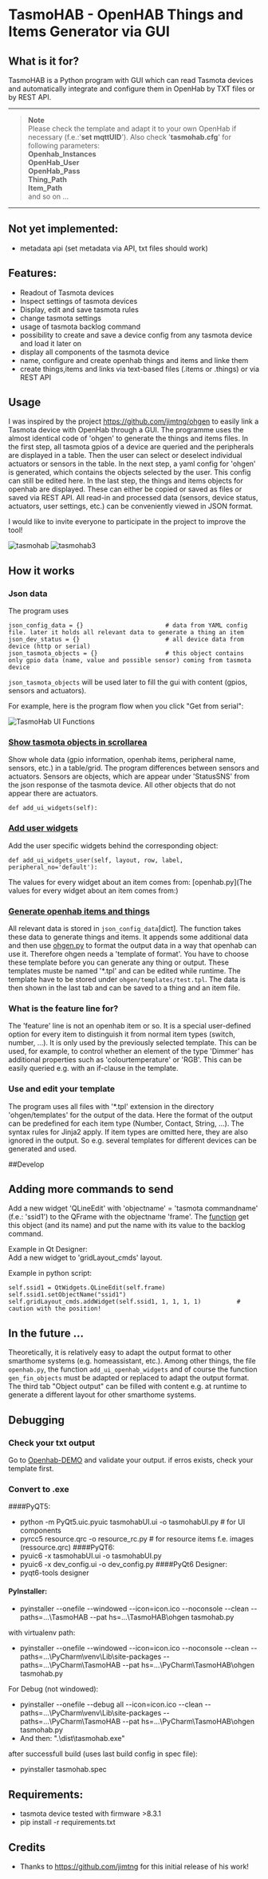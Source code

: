 # TasmoHAB - OpenHAB Things and Items Generator via GUI

## What is it for?

TasmoHAB is a Python program with GUI which can read Tasmota devices and automatically integrate and configure them in OpenHab by TXT files or by REST API.

---

> **Note** <br> Please check the template and adapt it to your own OpenHab if necessary (f.e.:'**set mqttUID**'). Also check '**tasmohab.cfg**' for following parameters:<br> **Openhab_Instances**<br> **OpenHab_User**<br> **OpenHab_Pass**<br> **Thing_Path**<br> **Item_Path**<br> and so on ...

---
## Not yet implemented:
- metadata api (set metadata via API, txt files should work)

## Features:

* Readout of Tasmota devices
* Inspect settings of tasmota devices
* Display, edit and save tasmota rules
* change tasmota settings
* usage of tasmota backlog command
* possibility to create and save a device config from any tasmota device and load it later on
* display all components of the tasmota device
* name, configure and create openhab things and items and linke them
* create things,items and links via text-based files (.items or .things) or via REST API

## Usage

I was inspired by the project https://github.com/jimtng/ohgen to easily link a Tasmota device with OpenHab through a GUI. The programme uses the almost identical code of 'ohgen' to generate the things and items files. In the first step, all tasmota gpios of a device are queried and the peripherals are displayed in a table. Then the user can select or deselect individual actuators or sensors in the table. In the next step, a yaml config for 'ohgen' is generated, which contains the objects selected by the user. This config can still be edited here. In the last step, the things and items objects for openhab are displayed. These can either be copied or saved as files or saved via REST API. All read-in and processed data (sensors, device status, actuators, user settings, etc.) can be conveniently viewed in JSON format.

I would like to invite everyone to participate in the project to improve the tool!

![tasmohab](https://raw.githubusercontent.com/Gifford47/tasmohab/master/docs/tasmohab.JPG) ![tasmohab3](https://user-images.githubusercontent.com/49484063/122906848-ddfc2380-d352-11eb-9325-dfcb451a60f7.jpg)

## How it works

### Json data

The program uses

```
json_config_data = {}                       # data from YAML config file. later it holds all relevant data to generate a thing an item
json_dev_status = {}                        # all device data from device (http or serial)
json_tasmota_objects = {}                   # this object contains only gpio data (name, value and possible sensor) coming from tasmota device
```

`json_tasmota_objects` will be used later to fill the gui with content (gpios, sensors and actuators).

For example, here is the program flow when you click "Get from serial":

![TasmoHab UI Functions](https://github.com/Gifford47/tasmohab/blob/master/docs/tasmohab_widget_functions.png?raw=true)

### [Show tasmota objects in scrollarea](https://github.com/Gifford47/tasmohab/blob/b7782cbbf6d76dd2fb72342bf9faae315ba54a94/tasmohab.py#L300)<br>

Show whole data (gpio information, openhab items, peripheral name, sensors, etc.) in a table/grid. The program differences between sensors and actuators. Sensors are objects, which are appear under 'StatusSNS' from the json response of the tasmota device. All other objects that do not appear there are actuators.

```
def add_ui_widgets(self):
```

### [Add user widgets](https://github.com/Gifford47/tasmohab/blob/21476741217365b3b653a0ad79f24ffff54650b5/tasmohab.py#L436)<br>

Add the user specific widgets behind the corresponding object:

```
def add_ui_widgets_user(self, layout, row, label, peripheral_no='default'):
```

The values for every widget about an item comes from: [openhab.py](The values for every widget about an item comes from:)

### [Generate openhab items and things](https://github.com/Gifford47/tasmohab/blob/57ad5b3bfca9c0363c19613d0d58ef5800bae667/tasmohab.py#L550)

All relevant data is stored in `json_config_data`[dict]. The function takes these data to generate things and items. It appends some additional data and then use [ohgen.py](https://github.com/Gifford47/tasmohab/blob/master/ohgen/ohgen.py) to format the output data in a way that openhab can use it. Therefore ohgen needs a 'template of format'. You have to choose these template before you can generate any thing or output. These templates muste be named '\*.tpl' and can be edited while runtime. The template have to be stored under `ohgen/templates/test.tpl`. The data is then shown in the last tab and can be saved to a thing and an item file.

### What is the feature line for?

The 'feature' line is not an openhab item or so. It is a special user-defined option for every item to distinguish it from normal item types (switch, number, ...). It is only used by the previously selected template. This can be used, for example, to control whether an element of the type 'Dimmer' has additional properties such as 'colourtemperature' or 'RGB'. This can be easily queried e.g. with an if-clause in the template.

### Use and edit your template

The program uses all files with '\*.tpl' extension in the directory 'ohgen/templates' for the output of the data. Here the format of the output can be predefined for each item type (Number, Contact, String, ...). The syntax rules for Jinja2 apply. If item types are omitted here, they are also ignored in the output. So e.g. several templates for different devices can be generated and used.

\##Develop

## Adding more commands to send

Add a new widget 'QLineEdit' with 'objectname' = 'tasmota commandname' (f.e.: 'ssid1') to the QFrame with the objectname 'frame'. The [function](https://github.com/Gifford47/tasmohab/blob/7aba782daeaec75c0e80afbc790b34a958e4f5ff/tasmohab.py#L845) get this object (and its name) and put the name with its value to the backlog command.

Example in Qt Designer:<br> Add a new widget to 'gridLayout_cmds' layout.

Example in python script:

```
self.ssid1 = QtWidgets.QLineEdit(self.frame)
self.ssid1.setObjectName("ssid1")
self.gridLayout_cmds.addWidget(self.ssid1, 1, 1, 1, 1)          # caution with the position!
```

## In the future ...

Theoretically, it is relatively easy to adapt the output format to other smarthome systems (e.g. homeassistant, etc.). Among other things, the file `openhab.py`, the function `add_ui_openhab_widgets` and of course the function `gen_fin_objects` must be adapted or replaced to adapt the output format. The third tab "Object output" can be filled with content e.g. at runtime to generate a different layout for other smarthome systems.

## Debugging

### Check your txt output

Go to [Openhab-DEMO](https://demo.openhab.org/settings/items/add-from-textual-definition) and validate your output. if erros exists, check your template first.

### Convert to .exe

####PyQT5:
* python -m PyQt5.uic.pyuic tasmohabUI.ui -o tasmohabUI.py # for UI components
* pyrcc5 resource.qrc -o resource_rc.py # for resource items f.e. images (ressource.qrc)
####PyQT6:
* pyuic6 -x tasmohabUI.ui -o tasmohabUI.py
* pyuic6 -x dev_config.ui -o dev_config.py
####PyQt6 Designer:
* pyqt6-tools designer

#### PyInstaller:

* pyinstaller --onefile --windowed --icon=icon.ico --noconsole --clean --paths=...\\TasmoHAB --pat hs=...\\TasmoHAB\\ohgen tasmohab.py

with virtualenv path:

* pyinstaller --onefile --windowed --icon=icon.ico --noconsole --clean --paths=...\\PyCharm\\venv\\Lib\\site-packages --paths=...\\PyCharm\\TasmoHAB --pat hs=...\\PyCharm\\TasmoHAB\\ohgen tasmohab.py

For Debug (not windowed):

* pyinstaller --onefile --debug all --icon=icon.ico --clean --paths=...\\PyCharm\\venv\\Lib\\site-packages --paths=...\\PyCharm\\TasmoHAB --pat hs=...\\PyCharm\\TasmoHAB\\ohgen tasmohab.py
* And then: ".\\dist\\tasmohab.exe"

after successfull build (uses last build config in spec file):

* pyinstaller tasmohab.spec

## Requirements:

* tasmota device tested with firmware >8.3.1
* pip install -r requirements.txt

## Credits

* Thanks to https://github.com/jimtng for this initial release of his work!
